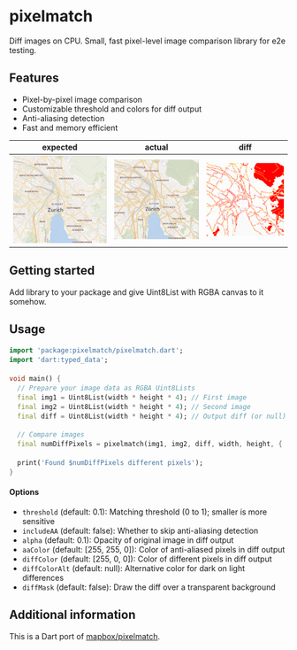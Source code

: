 # pixelmatch

Diff images on CPU. Small, fast pixel-level image comparison library for e2e testing.

## Features

- Pixel-by-pixel image comparison
- Customizable threshold and colors for diff output
- Anti-aliasing detection
- Fast and memory efficient

| expected | actual | diff |
| --- | --- | --- |
| ![](test/fixtures/4a.png) | ![](test/fixtures/4b.png) | ![diff](test/fixtures/4diff.png) |

## Getting started

Add library to your package and give Uint8List with RGBA canvas to it somehow.

## Usage

```dart
import 'package:pixelmatch/pixelmatch.dart';
import 'dart:typed_data';

void main() {
  // Prepare your image data as RGBA Uint8Lists
  final img1 = Uint8List(width * height * 4); // First image
  final img2 = Uint8List(width * height * 4); // Second image
  final diff = Uint8List(width * height * 4); // Output diff (or null)

  // Compare images
  final numDiffPixels = pixelmatch(img1, img2, diff, width, height, { 'threshold': 0.1 });

  print('Found $numDiffPixels different pixels');
}
```

#### Options

- `threshold` (default: 0.1): Matching threshold (0 to 1); smaller is more sensitive
- `includeAA` (default: false): Whether to skip anti-aliasing detection
- `alpha` (default: 0.1): Opacity of original image in diff output
- `aaColor` (default: [255, 255, 0]): Color of anti-aliased pixels in diff output
- `diffColor` (default: [255, 0, 0]): Color of different pixels in diff output
- `diffColorAlt` (default: null): Alternative color for dark on light differences
- `diffMask` (default: false): Draw the diff over a transparent background

## Additional information

This is a Dart port of [mapbox/pixelmatch](https://github.com/mapbox/pixelmatch).